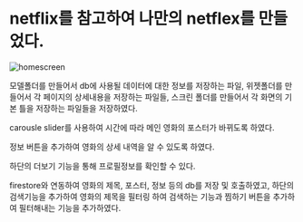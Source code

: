 # netflix를 참고하여 나만의 netflex를 만들었다.


![homescreen](https://user-images.githubusercontent.com/56612792/90307830-236ee980-df15-11ea-87fc-e7bdd328b434.png)

모델폴더를 만들어서 db에 사용될 데이터에 대한 정보를 저장하는 파일,
위젯폴더를 만들어서 각 페이지의 상세내용을 저장하는 파일들,
스크린 폴더를 만들어서 각 화면의 기본 틀을 저장하는 파일들을 저장하였다.

carousle slider를 사용하여 시간에 따라 메인 영화의 포스터가 바뀌도록 하였다.

정보 버튼을 추가하여 영화의 상세 내역을 알 수 있도록 하였다.

하단의 더보기 기능을 통해 프로필정보를 확인할 수 있다.

firestore와 연동하여 영화의 제목, 포스터, 정보 등의 db를 저장 및 호출하였고,
하단의 검색기능을 추가하여 영화의 제목을 필터링 하여 검색하는 기능과
찜하기 버튼을 추가하여 필터해내는 기능을 추가하였다.
